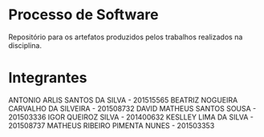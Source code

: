 # Processo de Software

Repositório para os artefatos produzidos pelos trabalhos realizados na disciplina.

# Integrantes

ANTONIO ARLIS SANTOS DA SILVA - 201515565
BEATRIZ NOGUEIRA CARVALHO DA SILVEIRA - 201508732 
DAVID MATHEUS SANTOS SOUSA - 201503336
IGOR QUEIROZ SILVA - 201400632
KESLLEY LIMA DA SILVA - 201508737 
MATHEUS RIBEIRO PIMENTA NUNES - 201503353
